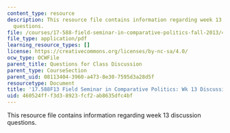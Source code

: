 ```yaml
---
content_type: resource
description: This resource file contains information regarding week 13 discussion
  questions.
file: /courses/17-588-field-seminar-in-comparative-politics-fall-2013/460524fff3d38923fcf2ab8635dfc4bf_MIT17_588F13_Week13Questio.pdf
file_type: application/pdf
learning_resource_types: []
license: https://creativecommons.org/licenses/by-nc-sa/4.0/
ocw_type: OCWFile
parent_title: Questions for Class Discussion
parent_type: CourseSection
parent_uid: 08113404-3960-a473-8e30-7595d3a28d5f
resourcetype: Document
title: '17.588F13 Field Seminar in Comparative Politics: Wk 13 Discussion Questions'
uid: 460524ff-f3d3-8923-fcf2-ab8635dfc4bf
---
```

This resource file contains information regarding week 13 discussion questions.